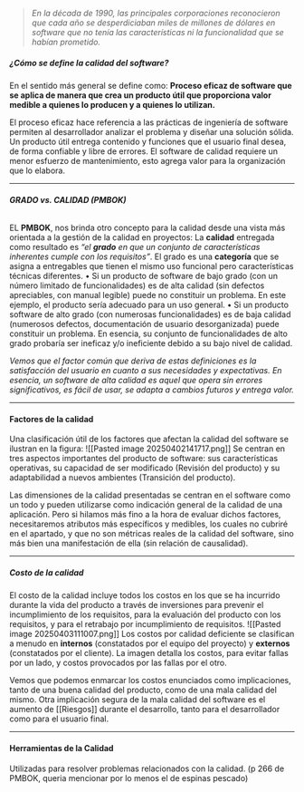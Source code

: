 > *En la década de 1990, las principales corporaciones reconocieron que cada año se desperdiciaban miles de millones de dólares en software que no tenía las características ni la funcionalidad que se habían prometido.*
##### **¿Cómo se define la calidad del software?**
En el sentido más general se define como: 
**Proceso eficaz de software que se aplica de manera que crea un producto útil que proporciona valor medible a quienes lo producen y a quienes lo utilizan.**

El proceso eficaz hace referencia a las prácticas de ingeniería de software permiten al desarrollador analizar el problema y diseñar una solución sólida.
Un producto útil entrega contenido y funciones que el usuario final desea, de forma confiable y libre de errores.
El software de calidad requiere un menor esfuerzo de mantenimiento, esto agrega valor para la organización que lo elabora.
****
###### **GRADO vs. CALIDAD (PMBOK)**
EL **PMBOK**, nos brinda otro concepto para la calidad desde una vista más orientada a la gestión de la calidad en proyectos: La **calidad** entregada como resultado es *“el **grado** en que un conjunto de características inherentes cumple con los requisitos”*. 
El grado es una **categoría** que se asigna a entregables que tienen el mismo uso funcional pero características técnicas diferentes.
	• Si un producto de software de bajo grado (con un número limitado de funcionalidades) es de alta calidad (sin defectos apreciables, con manual legible) puede no constituir un problema. En este ejemplo, el producto sería adecuado para un uso general.
	• Si un producto software de alto grado (con numerosas funcionalidades) es de baja calidad (numerosos defectos, documentación de usuario desorganizada) puede constituir un problema. En esencia, su conjunto de funcionalidades de alto grado probaría ser ineficaz y/o ineficiente debido a su bajo nivel de calidad.
	
*Vemos que el factor común que deriva de estas definiciones es la satisfacción del usuario en cuanto a sus necesidades y expectativas. En esencia, un software de alta calidad es aquel que opera sin errores significativos, es fácil de usar, se adapta a cambios futuros y entrega valor.*
****
#### **Factores de la calidad**
Una clasificación útil de los factores que afectan la calidad del software se ilustran en la figura:
	![[Pasted image 20250402141717.png]]
Se centran en tres aspectos importantes del producto de software: sus características operativas, su capacidad de ser modificado (Revisión del producto) y su adaptabilidad a nuevos ambientes (Transición del producto).

Las dimensiones de la calidad presentadas se centran en el software como un todo y pueden utilizarse como indicación general de la calidad de una aplicación. Pero si hilamos más fino a la hora de evaluar dichos factores, necesitaremos atributos más específicos y medibles, los cuales no cubriré en el apartado, y que no son métricas reales de la calidad del software, sino más bien una manifestación de ella (sin relación de causalidad).
****
##### **Costo de la calidad**
El costo de la calidad incluye todos los costos en los que se ha incurrido durante la vida del producto a través de inversiones para prevenir el incumplimiento de los requisitos, para la evaluación del producto con los requisitos, y para el retrabajo por incumplimiento de requisitos. 
	![[Pasted image 20250403111007.png]]
Los costos por calidad deficiente se clasifican a menudo en **internos** (constatados por el equipo del proyecto) y **externos** (constatados por el cliente).
La imagen detalla los costos, para evitar fallas por un lado, y costos provocados por las fallas por el otro.

Vemos que podemos enmarcar los costos enunciados como implicaciones, tanto de una buena calidad del producto, como de una mala calidad del mismo. Otra implicación segura de la mala calidad del software es el aumento de [[Riesgos]] durante el desarrollo, tanto para el desarrollador como para el usuario final.
****
#### **Herramientas de la Calidad**
Utilizadas para resolver problemas relacionados con la calidad.
(p 266 de PMBOK, queria mencionar por lo menos el de espinas pescado)